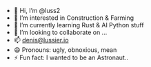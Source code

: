 - 👋 Hi, I’m @luss2
- 👀 I’m interested in Construction & Farming
- 🌱 I’m currently learning Rust & AI Python stuff
- 💞️ I’m looking to collaborate on ...
- 📫 denis@lussier.io
- 😄 Pronouns: ugly, obnoxious, mean
- ⚡ Fun fact: I wanted to be an Astronaut..

<!---
luss2/luss2 is a ✨ special ✨ repository because its `README.md` (this file) appears on your GitHub profile.
You can click the Preview link to take a look at your changes.
--->
